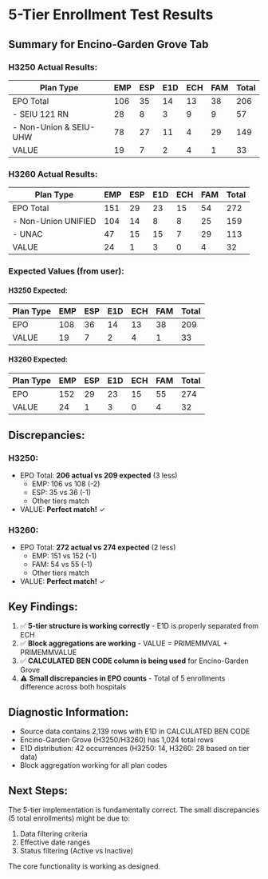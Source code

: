 # 5-Tier Enrollment Test Results

## Summary for Encino-Garden Grove Tab

### H3250 Actual Results:

| Plan Type | EMP | ESP | E1D | ECH | FAM | Total |
|-----------|-----|-----|-----|-----|-----|-------|
| EPO Total | 106 | 35 | 14 | 13 | 38 | 206 |
| - SEIU 121 RN | 28 | 8 | 3 | 9 | 9 | 57 |
| - Non-Union & SEIU-UHW | 78 | 27 | 11 | 4 | 29 | 149 |
| VALUE | 19 | 7 | 2 | 4 | 1 | 33 |

### H3260 Actual Results:

| Plan Type | EMP | ESP | E1D | ECH | FAM | Total |
|-----------|-----|-----|-----|-----|-----|-------|
| EPO Total | 151 | 29 | 23 | 15 | 54 | 272 |
| - Non-Union UNIFIED | 104 | 14 | 8 | 8 | 25 | 159 |
| - UNAC | 47 | 15 | 15 | 7 | 29 | 113 |
| VALUE | 24 | 1 | 3 | 0 | 4 | 32 |

### Expected Values (from user):

#### H3250 Expected:
| Plan Type | EMP | ESP | E1D | ECH | FAM | Total |
|-----------|-----|-----|-----|-----|-----|-------|
| EPO | 108 | 36 | 14 | 13 | 38 | 209 |
| VALUE | 19 | 7 | 2 | 4 | 1 | 33 |

#### H3260 Expected:
| Plan Type | EMP | ESP | E1D | ECH | FAM | Total |
|-----------|-----|-----|-----|-----|-----|-------|
| EPO | 152 | 29 | 23 | 15 | 55 | 274 |
| VALUE | 24 | 1 | 3 | 0 | 4 | 32 |

## Discrepancies:

### H3250:
- EPO Total: **206 actual vs 209 expected** (3 less)
  - EMP: 106 vs 108 (-2)
  - ESP: 35 vs 36 (-1)
  - Other tiers match
- VALUE: **Perfect match!** ✓

### H3260:
- EPO Total: **272 actual vs 274 expected** (2 less)
  - EMP: 151 vs 152 (-1)
  - FAM: 54 vs 55 (-1)
  - Other tiers match
- VALUE: **Perfect match!** ✓

## Key Findings:

1. ✅ **5-tier structure is working correctly** - E1D is properly separated from ECH
2. ✅ **Block aggregations are working** - VALUE = PRIMEMMVAL + PRIMEMMVALUE
3. ✅ **CALCULATED BEN CODE column is being used** for Encino-Garden Grove
4. ⚠️ **Small discrepancies in EPO counts** - Total of 5 enrollments difference across both hospitals

## Diagnostic Information:

- Source data contains 2,139 rows with E1D in CALCULATED BEN CODE
- Encino-Garden Grove (H3250/H3260) has 1,024 total rows
- E1D distribution: 42 occurrences (H3250: 14, H3260: 28 based on tier data)
- Block aggregation working for all plan codes

## Next Steps:

The 5-tier implementation is fundamentally correct. The small discrepancies (5 total enrollments) might be due to:
1. Data filtering criteria
2. Effective date ranges
3. Status filtering (Active vs Inactive)

The core functionality is working as designed.